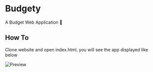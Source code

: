 # Budgety

A Budget Web Application 🚀

## How To

Clone website and open index.html, you will see the app displayed like below

![Preview](https://i.imgur.com/a2FdayP.png)
